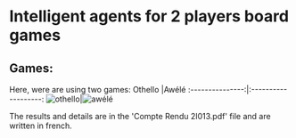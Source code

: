 # Intelligent agents for 2 players board games


## Games: 

Here, were are using two games:
Othello          |Awélé
:---------------:|:-------------------:
![othello](https://ae01.alicdn.com/kf/HTB1levybKLM8KJjSZFqq6y7.FXa0/High-Quality-Othello-Board-Game-64-pcs-set-Magnetic-Reversi-Chess-Game-Plastic-Chess.jpg)|![awélé](https://www.regles-de-jeux.com/wp-content/uploads/2017/12/regle-awale.jpg)

The results and details are in the 'Compte Rendu 2I013.pdf' file and are written in french. 

